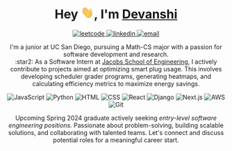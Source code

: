 <h1 align="center"> Hey <img width="30px" src="https://github.com/devanshi-jain/devanshi-jain/blob/main/hi.gif">, I'm <a href="https://www.linkedin.com/in/djain18/">Devanshi</a></h1>
<p align="center"> 
    <a href="https://leetcode.com/djain18/">
        <img src="https://img.shields.io/badge/-LeetCode-FFA116?style=for-the-badge&logo=LeetCode&logoColor=black" alt="leetcode"/>
    </a>
    <a href="https://www.linkedin.com/in/djain18/">
        <img src="https://img.shields.io/badge/LinkedIn-0077B5?style=for-the-badge&logo=linkedin&logoColor=white" alt="linkedin"/>
    </a>
    <a href="mailto:djain@ucsd.edu">
        <img src="https://img.shields.io/badge/email-%23323330.svg?style=for-the-badge&logo=gmail&logoColor=%2523F7DF1E" alt="email"/>
    </a>
</p>

<p align="center">I'm a junior at UC San Diego, pursuing a Math-CS major with a passion for software development and research. 
    <br>:star2: As a Software Intern at <a href="https://sites.google.com/ucsd.edu/derconnect/home?authuser=0">Jacobs School of Engineering</a>, I actively contribute to projects aimed at optimizing smart plug usage. This involves developing scheduler grader programs, generating heatmaps, and calculating efficiency metrics to maximize energy savings.</p>

<p align="center">
    <img src="https://img.shields.io/badge/javascript-%23323330.svg?style=for-the-badge&logo=javascript&logoColor=%23F7DF1E" alt="JavaScript"/> 
    <img src="https://img.shields.io/badge/python-%230077b5.svg?style=for-the-badge&logo=python&logoColor=%23F7DF1E" alt="Python"/> 
    <img src="https://img.shields.io/badge/html-%23e34f2c.svg?style=for-the-badge&logo=html&logoColor=%23F7DF1E" alt="HTML"/> 
    <img src="https://img.shields.io/badge/css-%23563d7c.svg?style=for-the-badge&logo=css&logoColor=%23F7DF1E" alt="CSS"/> 
    <img src="https://img.shields.io/badge/react-%23323330.svg?style=for-the-badge&logo=react&logoColor=%2361DBFB" alt="React"/> 
    <img src="https://img.shields.io/badge/django-%2523323330.svg?style=for-the-badge&logo=django&logoColor=%2523F7DF1E" alt="Django"/> 
    <img src="https://img.shields.io/badge/next.js-%23323330.svg?style=for-the-badge&logo=next.js&logoColor=%2523F7DF1E" alt="Next.js"/> 
    <img src="https://img.shields.io/badge/aws-%23e34f2c.svg?style=for-the-badge&logo=aws&logoColor=%23F7DF1E" alt="AWS"/> 
    <img src="https://img.shields.io/badge/git-%23f7df1e.svg?style=for-the-badge&logo=git&logoColor=%2523F7DF1E" alt="Git"/> 
</p>

<p align="center">Upcoming Spring 2024 graduate actively seeking <em>entry-level software engineering positions</em>. Passionate about problem-solving, building scalable solutions, and collaborating with talented teams. Let's connect and discuss potential roles for a meaningful career start.</p>
